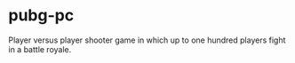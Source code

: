# pubg-pc
Player versus player shooter game in which up to one hundred players fight in a battle royale.
